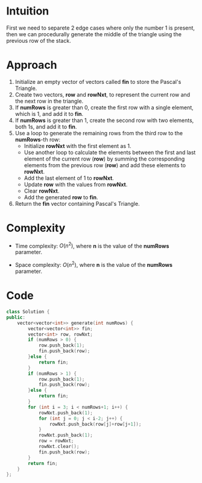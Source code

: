 # Intuition
First we need to separete 2 edge cases where only the number 1 is present, then we can procedurally generate the middle of the triangle using the previous row of the stack.

# Approach
1. Initialize an empty vector of vectors called **fin** to store the Pascal's Triangle.
2. Create two vectors, **row** and **rowNxt**, to represent the current row and the next row in the triangle.
3. If **numRows** is greater than 0, create the first row with a single element, which is 1, and add it to **fin**.
4. If **numRows** is greater than 1, create the second row with two elements, both 1s, and add it to **fin**.
5. Use a loop to generate the remaining rows from the third row to the **numRows**-th row:
    - Initialize **rowNxt** with the first element as 1.
    - Use another loop to calculate the elements between the first and last element of the current row (**row**) by summing the corresponding elements from the previous row (**row**) and add these elements to **rowNxt**.
    - Add the last element of 1 to **rowNxt**.
    - Update **row** with the values from **rowNxt**.
    - Clear **rowNxt**.
    - Add the generated **row** to **fin**.
6. Return the **fin** vector containing Pascal's Triangle.

# Complexity
- Time complexity:
$O(n^2)$, where **n** is the value of the **numRows** parameter.

- Space complexity:
$O(n^2)$, where **n** is the value of the **numRows** parameter.

# Code
```c++
class Solution {
public:
    vector<vector<int>> generate(int numRows) {
        vector<vector<int>> fin;
        vector<int> row, rowNxt;
        if (numRows > 0) {
            row.push_back(1);
            fin.push_back(row);
        }else {
            return fin;
        }
        if (numRows > 1) {
            row.push_back(1);
            fin.push_back(row);
        }else {
            return fin;
        }
        for (int i = 3; i < numRows+1; i++) {
            rowNxt.push_back(1);
            for (int j = 0; j < i-2; j++) {
                rowNxt.push_back(row[j]+row[j+1]);
            }
            rowNxt.push_back(1);
            row = rowNxt;
            rowNxt.clear();
            fin.push_back(row);
        }
        return fin;
    }
};
```